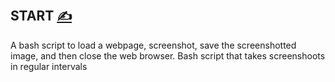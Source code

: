 
## START [<span style='font-size:20px;'>&#x270D;</span>](https://github.com/webpageshot/bash/edit/main/START.md)


A bash script to load a webpage, screenshot, save the screenshotted image, and then close the web browser.
Bash script that takes screenshoots in regular intervals
